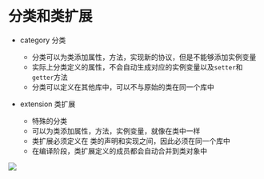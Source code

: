 # 分类和类扩展

- category 分类
  
    - 分类可以为类添加属性，方法，实现新的协议，但是不能够添加实例变量
    - 实际上分类定义的属性，不会自动生成对应的实例变量以及`setter`和`getter`方法
    - 分类可以定义在其他库中，可以不与原始的类在同一个库中

- extension 类扩展

    - 特殊的分类
    - 可以为类添加属性，方法，实例变量，就像在类中一样
    - 类扩展必须定义在 类的声明和实现之间，因此必须在同一个库中
    - 在编译阶段，类扩展定义的成员都会自动合并到类对象中

![](https://pic.existorlive.cn/%E6%88%AA%E5%B1%8F2021-06-19%20%E4%B8%8B%E5%8D%885.40.20.png)





